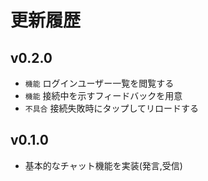 # 更新履歴

## v0.2.0

- `機能` ログインユーザー一覧を閲覧する
- `機能` 接続中を示すフィードバックを用意
- `不具合` 接続失敗時にタップしてリロードする

## v0.1.0

- 基本的なチャット機能を実装(発言,受信)
